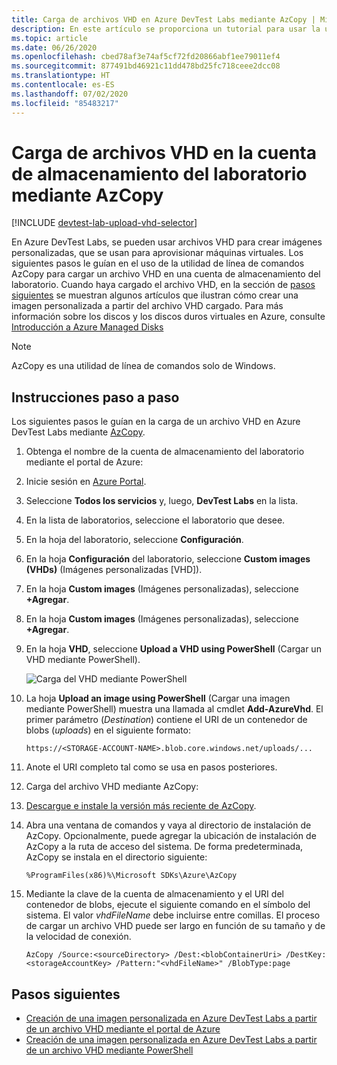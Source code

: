 ```yaml
---
title: Carga de archivos VHD en Azure DevTest Labs mediante AzCopy | Microsoft Docs
description: En este artículo se proporciona un tutorial para usar la utilidad de línea de comandos AzCopy para cargar un archivo VHD en la cuenta de almacenamiento de un laboratorio en Azure DevTest Labs.
ms.topic: article
ms.date: 06/26/2020
ms.openlocfilehash: cbed78af3e74af5cf72fd20866abf1ee79011ef4
ms.sourcegitcommit: 877491bd46921c11dd478bd25fc718ceee2dcc08
ms.translationtype: HT
ms.contentlocale: es-ES
ms.lasthandoff: 07/02/2020
ms.locfileid: "85483217"
---
```

# <a name="upload-vhd-file-to-labs-storage-account-using-azcopy"></a>Carga de archivos VHD en la cuenta de almacenamiento del laboratorio mediante AzCopy

[!INCLUDE [devtest-lab-upload-vhd-selector](../../includes/devtest-lab-upload-vhd-selector.md)]

En Azure DevTest Labs, se pueden usar archivos VHD para crear imágenes personalizadas, que se usan para aprovisionar máquinas virtuales. Los siguientes pasos le guían en el uso de la utilidad de línea de comandos AzCopy para cargar un archivo VHD en una cuenta de almacenamiento del laboratorio. Cuando haya cargado el archivo VHD, en la sección de [pasos siguientes](#next-steps) se muestran algunos artículos que ilustran cómo crear una imagen personalizada a partir del archivo VHD cargado. Para más información sobre los discos y los discos duros virtuales en Azure, consulte [Introducción a Azure Managed Disks](../virtual-machines/linux/managed-disks-overview.md)

> [!NOTE] 
>  
> AzCopy es una utilidad de línea de comandos solo de Windows.

## <a name="step-by-step-instructions"></a>Instrucciones paso a paso

Los siguientes pasos le guían en la carga de un archivo VHD en Azure DevTest Labs mediante [AzCopy](https://aka.ms/downloadazcopy). 

1. Obtenga el nombre de la cuenta de almacenamiento del laboratorio mediante el portal de Azure:

1. Inicie sesión en [Azure Portal](https://go.microsoft.com/fwlink/p/?LinkID=525040).

1. Seleccione **Todos los servicios** y, luego, **DevTest Labs** en la lista.

1. En la lista de laboratorios, seleccione el laboratorio que desee.  

1. En la hoja del laboratorio, seleccione **Configuración**. 

1. En la hoja **Configuración** del laboratorio, seleccione **Custom images (VHDs)** (Imágenes personalizadas [VHD]).

1. En la hoja **Custom images** (Imágenes personalizadas), seleccione **+Agregar**. 

1. En la hoja **Custom images** (Imágenes personalizadas), seleccione **+Agregar**.

1. En la hoja **VHD**, seleccione **Upload a VHD using PowerShell** (Cargar un VHD mediante PowerShell).

    ![Carga del VHD mediante PowerShell](./media/devtest-lab-upload-vhd-using-azcopy/upload-image-using-psh.png)

1. La hoja **Upload an image using PowerShell** (Cargar una imagen mediante PowerShell) muestra una llamada al cmdlet **Add-AzureVhd**. El primer parámetro (*Destination*) contiene el URI de un contenedor de blobs (*uploads*) en el siguiente formato:

    ```
    https://<STORAGE-ACCOUNT-NAME>.blob.core.windows.net/uploads/...
    ``` 

1. Anote el URI completo tal como se usa en pasos posteriores.

1. Carga del archivo VHD mediante AzCopy:
 
1. [Descargue e instale la versión más reciente de AzCopy](https://aka.ms/downloadazcopy).

1. Abra una ventana de comandos y vaya al directorio de instalación de AzCopy. Opcionalmente, puede agregar la ubicación de instalación de AzCopy a la ruta de acceso del sistema. De forma predeterminada, AzCopy se instala en el directorio siguiente:

    ```command-line
    %ProgramFiles(x86)%\Microsoft SDKs\Azure\AzCopy
    ```

1. Mediante la clave de la cuenta de almacenamiento y el URI del contenedor de blobs, ejecute el siguiente comando en el símbolo del sistema. El valor *vhdFileName* debe incluirse entre comillas. El proceso de cargar un archivo VHD puede ser largo en función de su tamaño y de la velocidad de conexión.   

    ```command-line
    AzCopy /Source:<sourceDirectory> /Dest:<blobContainerUri> /DestKey:<storageAccountKey> /Pattern:"<vhdFileName>" /BlobType:page
    ```

## <a name="next-steps"></a>Pasos siguientes

- [Creación de una imagen personalizada en Azure DevTest Labs a partir de un archivo VHD mediante el portal de Azure](devtest-lab-create-template.md)
- [Creación de una imagen personalizada en Azure DevTest Labs a partir de un archivo VHD mediante PowerShell](devtest-lab-create-custom-image-from-vhd-using-powershell.md)
